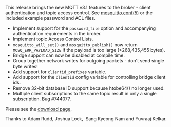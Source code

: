 <!--
.. title: Version 0.10 released
.. slug: version-0-10-released
.. date: 2011-04-29 19:05:28
.. tags: Releases
.. category:
.. link:
.. description:
.. type: text
-->

This release brings the new MQTT v3.1 features to the broker - client
authentication and topic access control. See [mosquitto.conf(5)] or the
included example password and ACL files.

 * Implement support for the `password_file` option and accompanying
   authentication requirements in the broker.
 * Implement topic Access Control Lists.
 * `mosquitto_will_set()` and `mosquitto_publish()` now return
   `MOSQ_ERR_PAYLOAD_SIZE` if the payload is too large (&gt;268,435,455 bytes).
 * Bridge support can now be disabled at compile time.
 * Group together network writes for outgoing packets - don't send single byte
   writes!
 * Add support for `clientid_prefixes` variable.
 * Add support for the `clientid` config variable for controlling bridge client
   ids.
 * Remove 32-bit database ID support because htobe64() no longer used.
 * Multiple client subscriptions to the same topic result in only a single
   subscription. Bug #744077.

Please see the [download page].

Thanks to Adam Rudd, Joshua Lock,  Sang Kyeong Nam and Yuvraaj Kelkar.

[mosquitto.conf(5)]: /man/mosquitto-conf-5.html
[download page]: /download
